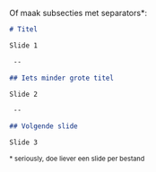 Of maak subsecties met separators*:

```md
# Titel

Slide 1

 --

## Iets minder grote titel

Slide 2

 --

## Volgende slide

Slide 3

```
<small>* seriously, doe liever een slide per bestand</small>